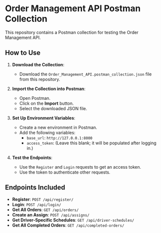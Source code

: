 # Order Management API Postman Collection

This repository contains a Postman collection for testing the Order Management API.

## How to Use

1. **Download the Collection**:

   - Download the `Order_Management_API.postman_collection.json` file from this repository.

2. **Import the Collection into Postman**:

   - Open Postman.
   - Click on the **Import** button.
   - Select the downloaded JSON file.

3. **Set Up Environment Variables**:

   - Create a new environment in Postman.
   - Add the following variables:
     - `base_url`: `http://127.0.0.1:8000`
     - `access_token`: (Leave this blank; it will be populated after logging in.)

4. **Test the Endpoints**:
   - Use the `Register` and `Login` requests to get an access token.
   - Use the token to authenticate other requests.

## Endpoints Included

- **Register**: `POST /api/register/`
- **Login**: `POST /api/login/`
- **Get All Orders**: `GET /api/orders/`
- **Create an Assign**: `POST /api/assigns/`
- **Get Driver-Specific Schedules**: `GET /api/driver-schedules/`
- **Get All Completed Orders**: `GET /api/completed-orders/`

